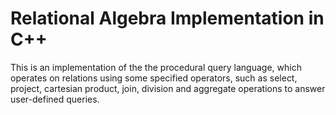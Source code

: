 # Relational Algebra Implementation in C++
This is an implementation of the the procedural query language, which operates on relations using some specified operators, such as select, project, cartesian product, join, division and aggregate operations to answer user-defined queries.